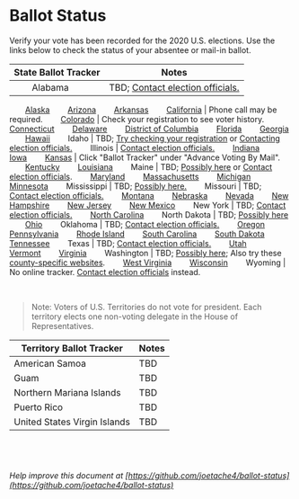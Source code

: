 # Ballot Status

Verify your vote has been recorded for the 2020 U.S. elections. Use the links below to check the status of your absentee or mail-in ballot.

State Ballot Tracker | Notes
---------------------|------
  Alabama | TBD; [Contact election officials.](https://www.sos.alabama.gov/alabama-votes/absentee-ballot-applications)
  [Alaska](https://myvoterinformation.alaska.gov/)
  [Arizona](https://my.arizona.vote/AbsenteeTracker.aspx)
  [Arkansas](https://www.voterview.ar-nova.org/voterview)
  [California](https://www.sos.ca.gov/elections/ballot-status/) | Phone call may be required.
  [Colorado](https://www.sos.state.co.us/voter/pages/pub/olvr/findVoterReg.xhtml) | Check your registration to see voter history.
  [Connecticut](https://portaldir.ct.gov/sots/LookUp.aspx)
  [Delaware](https://ivote.de.gov/VoterView)
  [District of Columbia](https://www.dcboe.org/Voters/Absentee-Voting/Track-Absentee-Ballot)
  [Florida](https://registration.elections.myflorida.com/checkvoterstatus)
  [Georgia](https://www.mvp.sos.ga.gov/MVP/mvp.do)
  [Hawaii](https://ballotstatus.hawaii.gov/)
  Idaho | TBD; [Try checking your registration](https://elections.sos.idaho.gov/ElectionLink/ElectionLink/VoterSearch.aspx) or [Contacting election officials.](https://idahovotes.gov/county-clerks/)
  Illinois | [Contact election officials.](https://www.elections.il.gov/ElectionOperations/ElectionAuthorities.aspx?MID=cQHxtxVEmuo%3d&T=637329927910213187)
  [Indiana](https://indianavoters.in.gov/)
  [Iowa](https://sos.iowa.gov/elections/absenteeballotstatus/absentee/search)
  [Kansas](https://sos.ks.gov/elections/voter-information.html) | Click "Ballot Tracker" under "Advance Voting By Mail".
  [Kentucky](https://vrsws.sos.ky.gov/VIC/)
  [Louisiana](https://voterportal.sos.la.gov/)
  Maine | TBD; [Possibly here](https://www.maine.gov/sos/cec/elec/upcoming/index.html) or [Contact election officials](https://www.maine.gov/sos/cec/elec/munic.html).
  [Maryland](https://voterservices.elections.maryland.gov/VoterSearch)
  [Massachusetts](https://www.sec.state.ma.us/wheredoivotema/track/trackmyballot.aspx)
  [Michigan](https://mvic.sos.state.mi.us/)
  [Minnesota](https://mnvotes.sos.state.mn.us/AbsenteeBallotStatus.aspx)
  Mississippi | TBD; [Possibly here.](https://www.msegov.com/sos/voter_registration/amiregistered/Search)
  Missouri | TBD; [Contact election officials.](https://www.sos.mo.gov/elections/govotemissouri/localelectionauthority)
  [Montana](https://app.mt.gov/voterinfo/)
  [Nebraska](https://www.votercheck.necvr.ne.gov/voterview/)
  [Nevada](https://www.nvsos.gov/votersearch/)
  [New Hampshire](https://app.sos.nh.gov/Public/AbsenteeBallot.aspx)
  [New Jersey](https://voter.svrs.nj.gov/auth/sign-up)
  [New Mexico](https://voterportal.servis.sos.state.nm.us/WhereToVote.aspx?AspxAutoDetectCookieSupport=1)
  New York | TBD; [Contact election officials.](https://www.elections.ny.gov/CountyBoards.html)
  [North Carolina](https://vt.ncsbe.gov/RegLkup/)
  North Dakota | TBD; [Possibly here](https://vip.sos.nd.gov/WhereToVote.aspx?tab=AbsenteeMail)
  [Ohio](https://www.ohiosos.gov/elections/voters/toolkit/ballot-tracking/)
  Oklahoma | TBD; [Contact election officials.](https://www.ok.gov/elections/About_Us/County_Election_Boards/index.html)
  [Oregon](https://sos.oregon.gov/voting/Pages/myvote.aspx?lang=en)
  [Pennsylvania](https://www.pavoterservices.pa.gov/Pages/BallotTracking.aspx)
  [Rhode Island](https://vote.sos.ri.gov/Home/UpdateVoterRecord?ActiveFlag=3)
  [South Carolina](https://info.scvotes.sc.gov/eng/voterinquiry/VoterInformationRequest.aspx?PageMode=AbsenteeInfo)
  [South Dakota](https://vip.sdsos.gov/vipLogin.aspx)
  [Tennessee](https://tnmap.tn.gov/voterlookup/)
  Texas | TBD; [Contact election officials.](https://www.sos.state.tx.us/elections/contact.shtml)
  [Utah](https://votesearch.utah.gov/voter-search/search/search-by-voter/track-mail-ballot)
  [Vermont](https://mvp.vermont.gov/)
  [Virginia](https://www.elections.virginia.gov/citizen-portal/)
  Washington | TBD; [Possibly here](https://voter.votewa.gov/WhereToVote.aspx); Also try these [county-specific websites](https://www.q13fox.com/news/has-your-ballot-been-counted-heres-how-to-track-it).
  [West Virginia](https://services.sos.wv.gov/Elections/Voter/AbsenteeBallotTracking)
  [Wisconsin](https://myvote.wi.gov/en-us/MyVoterInfo)
  Wyoming | No online tracker. [Contact election officials](https://sos.wyo.gov/Elections/Docs/WYCountyClerks_AbsRequest_VRChange.pdf) instead.

 
> Note: Voters of U.S. Territories do not vote for president. Each territory elects one non-voting delegate in the House of Representatives.

Territory Ballot Tracker | Notes
-------------------------|------
American Samoa | TBD
Guam | TBD
Northern Mariana Islands | TBD
Puerto Rico | TBD
United States Virgin Islands | TBD

 
 
---
*Help improve this document at [https://github.com/joetache4/ballot-status](https://github.com/joetache4/ballot-status)*
